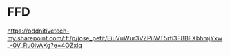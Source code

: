 # FFD

https://oddnitivetech-my.sharepoint.com/:f:/p/jose_petit/EiuVuWur3VZPiiWT5rfi3F8BFXbhmjYxw_-0V_Ru0ivAKg?e=4OZxlq
